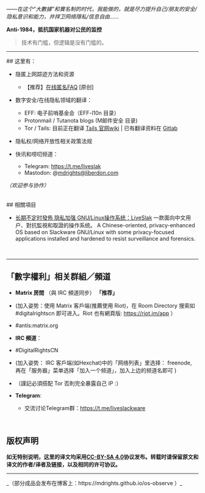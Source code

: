*——在这个“大數據”和實名制的时代，我能做的，就是尽力提升自己/朋友的安全/隐私意识和能力，并捍卫网络隱私/信息自由……*

**Anti-1984，抵抗国家机器对公民的监控**

> 技术有门槛，但逻辑是没有门槛的。

<hr>
## 这里有：

- 隐匿上网踪迹方法和资源
	- 【推荐】[在线匿名FAQ](https://github.com/mdrights/Digital-rights/blob/master/A%E5%8C%BF%E5%90%8D%E7%AD%96%E7%95%A5/%E5%9C%A8%E7%BA%BF%E5%8C%BF%E5%90%8DFAQ.md) [原创]


- 数字安全/在线隐私领域的翻译：
	- EFF: 电子前哨基金会（EFF-l10n 目录）	
	- Protonmail / Tutanota blogs (M邮件安全 目录)
	- Tor / Tails: 目前正在翻译 [Tails 官网wiki](https://tails.boum.org) | 已有翻译资料在 [Gitlab](https://gitlab.com/mdrights/tails) 

- 隐私权/网络开放性相关政策法规

- 快讯和唠叨频道：
	- Telegram: https://t.me/liveslak  
	- Mastodon: @mdrights@liberdon.com

*（欢迎参与协作）*

<br />
## 相關項目

- [ 长期不定时發佈 隐私加强 GNU/Linux操作系统：LiveSlak](https://github.com/mdrights/liveslak) 一款面向中文用户、對抗監視和取證的操作系统。 A Chinese-oriented, privacy-enhanced OS based on Slackware GNU/Linux with some privacy-focused applications installed and hardened to resist surveillance and forensics.   




<br /> 
<hr>

## 「數字權利」相关群組／頻道

- **Matrix 房間** （與 IRC 頻道同步） **「推荐」**
 - (加入姿势：使用 Matrix 客戶端(推薦使用 Riot)，在 Room Directory 搜索如 #digitalrightscn 即可进入。Riot 也有網頁版: https://riot.im/app ）
 - #antis:matrix.org 

- **IRC 頻道**：
 - #DigitalRightsCN
 - (加入姿势： IRC 客戶端(如Hexchat)中的「网络列表」里选择： freenode, 再在「服务器」菜单选择「加入一个频道」，加入上边的频道名即可 )
 - （謹記必須搭配 Tor 否則完全暴露自己 IP :）

- **Telegram**: 
	- 交流讨论Telegram群：https://t.me/liveslackware


<br />

## 版权声明

**如无特别说明，这里的译文均采用[CC-BY-SA 4.0](https://creativecommons.org/licenses/by-sa/4.0/deed.zh)协议发布。转载时请保留原文和译文的作者/译者及链接，以及相同的许可协议。**

<hr>
_（部分成品会发布在博客上：https://mdrights.github.io/os-observe ）_

